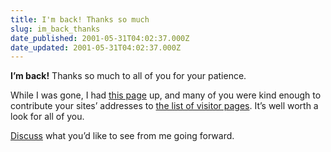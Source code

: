 ```yaml
---
title: I'm back! Thanks so much
slug: im_back_thanks
date_published: 2001-05-31T04:02:37.000Z
date_updated: 2001-05-31T04:02:37.000Z
---
```


**I’m back!** Thanks so much to all of you for your patience.

While I was gone, I had [this page](http://www.dashes.com/anil/down2.php) up, and many of you were kind enough to contribute your sites’ addresses to [the list of visitor pages](javascript:viewComments(2001051801)). It’s well worth a look for all of you.

[Discuss](javascript:viewComments(3866956)) what you’d like to see from me going forward.
